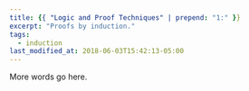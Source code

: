 ```yaml
---
title: {{ "Logic and Proof Techniques" | prepend: "1:" }}
excerpt: "Proofs by induction."
tags:
  - induction
last_modified_at: 2018-06-03T15:42:13-05:00
---
```


More words go here.
